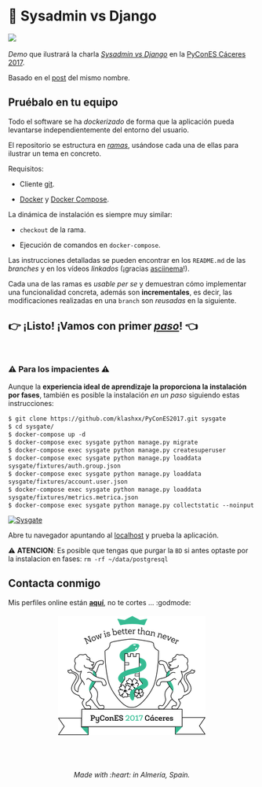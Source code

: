 # :snake: Sysadmin vs Django
[![][license-svg]][license-url]

*Demo* que ilustrará la charla [*Sysadmin vs Django*](https://2017.es.pycon.org/es/schedule/sysadmin-vs-django/) en la [PyConES Cáceres 2017](http://2017.es.pycon.org/).

Basado en el [post][blog-post] del mismo nombre.

## Pruébalo en tu equipo

Todo el software se ha *dockerizado* de forma que la aplicación pueda levantarse independientemente del entorno del usuario.

El repositorio se estructura en [*ramas*](https://git-scm.com/docs/git-branch), usándose cada una de ellas para ilustrar un tema en concreto.

Requisitos:

- Cliente [git][git-download].

- [Docker][docker-install] y [Docker Compose][docker-compose-install].

La dinámica de instalación es siempre muy similar:

- `checkout` de la rama.

- Ejecución de comandos en `docker-compose`.

Las instrucciones detalladas se pueden encontrar en los `README.md` de las *branches* y en los vídeos *linkados* (¡gracias [asciinema][asciinema]!).

Cada una de las ramas es _usable per se_ y demuestran cómo implementar una funcionalidad concreta, además son **incrementales**, es decir, las modificaciones realizadas en una `branch` son *reusadas* en la siguiente.

## :point_right: ¡Listo! ¡Vamos con primer [*paso*][repo-auth]! :point_left:

<br>

### :warning: Para los impacientes :warning:

Aunque la **experiencia ideal de aprendizaje la proporciona la instalación por fases**, también es posible la instalación *en un paso* siguiendo estas instrucciones:

```
$ git clone https://github.com/klashxx/PyConES2017.git sysgate
$ cd sysgate/
$ docker-compose up -d
$ docker-compose exec sysgate python manage.py migrate
$ docker-compose exec sysgate python manage.py createsuperuser
$ docker-compose exec sysgate python manage.py loaddata sysgate/fixtures/auth.group.json
$ docker-compose exec sysgate python manage.py loaddata sysgate/fixtures/account.user.json
$ docker-compose exec sysgate python manage.py loaddata sysgate/fixtures/metrics.metrica.json
$ docker-compose exec sysgate python manage.py collectstatic --noinput
```

[![Sysgate][asciicast-master-png]][asciicast-master-url]

Abre tu navegador apuntando al [localhost][localhost] y prueba la aplicación.

:warning: **ATENCION**: Es posible que tengas que purgar la `BD` si antes optaste por la instalacion en fases: `rm -rf ~/data/postgresql`

## Contacta conmigo

Mis perfiles online están [**aquí**](https://klashxx.github.io/about), no te cortes ... :godmode:

<h6 align="center">
<a href="https://2017.es.pycon.org/es/schedule/sysadmin-vs-django/">
  <img src="https://github.com/klashxx/PyConES2017/blob/master/web/sysgate/static/img/logo_pycones17.png">
</a></h6>
<br>
<h6 align="center">Made with :heart: in Almería, Spain.</h6>

[pycones2017-home]: https://2017.es.pycon.org "PyConES 2017 - Cáceres"
[dvs-agenda]: https://2017.es.pycon.org/es/schedule/sysadmin-vs-django/ "Django vs Sysadmin - PyConES 2017"
[blog-post]: https://klashxx.github.io/django-vs-sysadmin "Django vs Sysadmin Blog Post"
[dvs-slides]: https://klashxx.github.io/slides/django/ "Django vs Sysadmin - Slides"
[github]: https://github.com "GitHub"
[asciinema]: https://asciinema.org/ "asciinema"
[git-download]: https://git-scm.com/downloads "git - Descarga"
[docker-install]: https://docs.docker.com/engine/installation/ "Docker - Instalación"
[docker-compose-install]: https://docs.docker.com/compose/install/ "Docker Compose - Instalación"
[git-branch]: https://git-scm.com/book/es/v1/Ramificaciones-en-Git-%C2%BFQu%C3%A9-es-una-rama%3F "¿Qué es una rama?"
[repo-auth]: https://github.com/klashxx/PyConES2017/tree/01_auth "Django vs Sysadmin - 01_auth"
[localhost]: http://0.0.0.0/
[asciicast-master-png]: https://asciinema.org/a/137226.png
[asciicast-master-url]: https://asciinema.org/a/137226
[license-svg]: https://img.shields.io/badge/license-MIT-blue.svg
[license-url]: https://opensource.org/licenses/MIT

